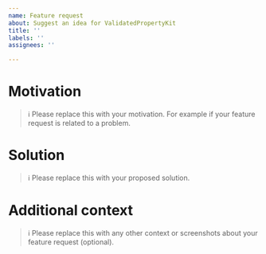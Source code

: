 ```yaml
---
name: Feature request
about: Suggest an idea for ValidatedPropertyKit
title: ''
labels: ''
assignees: ''

---
```


# Motivation
> ℹ Please replace this with your motivation. For example if your feature request is related to a problem.

# Solution
> ℹ Please replace this with your proposed solution.

# Additional context 
> ℹ Please replace this with any other context or screenshots about your feature request (optional).
